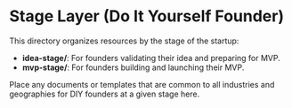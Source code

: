 # Stage Layer (Do It Yourself Founder)

This directory organizes resources by the stage of the startup:
- **idea-stage/**: For founders validating their idea and preparing for MVP.
- **mvp-stage/**: For founders building and launching their MVP.

Place any documents or templates that are common to all industries and geographies for DIY founders at a given stage here. 